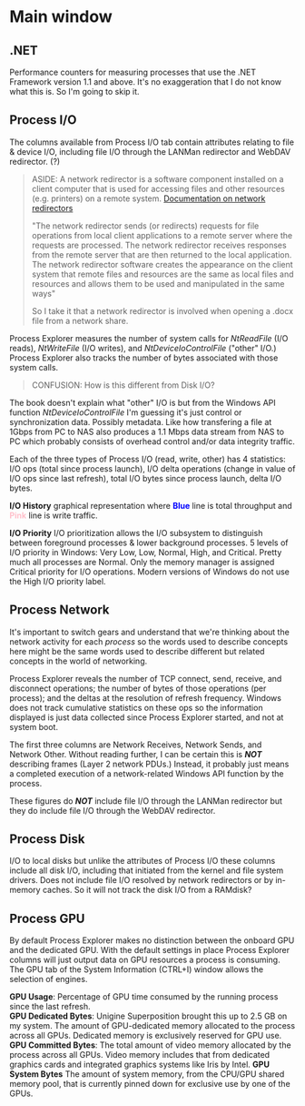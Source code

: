 # Main window 
## .NET 
Performance counters for measuring processes that use the .NET Framework version 1.1 and above. It's no exaggeration that I do not know what this is. So I'm going to skip it. 

## Process I/O
The columns available from Process I/O tab contain attributes relating to file & device I/O, including file I/O through the LANMan redirector and WebDAV redirector. (?) 

>ASIDE: A network redirector is a software component installed on a client computer that is used for accessing files and other resources (e.g. printers) on a remote system. [Documentation on network redirectors](https://docs.microsoft.com/en-us/windows-hardware/drivers/ifs/what-is-a-network-redirector-) 
> 
>"The network redirector sends (or redirects) requests for file operations from local client applications to a remote server where the requests are processed. The network redirector receives responses from the remote server that are then returned to the local application. The network redirector software creates the appearance on the client system that remote files and resources are the same as local files and resources and allows them to be used and manipulated in the same ways"
>
>So I take it that a network redirector is involved when opening a .docx file from a network share. 

Process Explorer measures the number of system calls for _NtReadFile_ (I/O reads), _NtWriteFile_ (I/O writes), and _NtDeviceIoControlFile_ ("other" I/O.) Process Explorer also tracks the number of bytes associated with those system calls.  
>CONFUSION: How is this different from Disk I/O?   

The book doesn't explain what "other" I/O is but from the Windows API function _NtDeviceIoControlFile_ I'm guessing it's just control or synchronization data. Possibly metadata. Like how transfering a file at 1Gbps from PC to NAS also produces a 1.1 Mbps data stream from NAS to PC which probably consists of overhead control and/or data integrity traffic. 

Each of the three types of Process I/O (read, write, other) has 4 statistics: I/O ops (total since process launch), I/O delta operations (change in value of I/O ops since last refresh), total I/O bytes since process launch, delta I/O bytes.

**I/O History** graphical representation where <span style="color:blue;font-size:1em;">**Blue**</span> line is total throughput and <span style="color:pink;font-size:1em;">**Pink**</span> line is write traffic. 

**I/O Priority** I/O prioritization allows the I/O subsystem to distinguish between foreground processes & lower background processes. 5 levels of I/O priority in Windows: Very Low, Low, Normal, High, and Critical. Pretty much all processes are Normal. Only the memory manager is assigned Critical priority for I/O operations. Modern versions of Windows do not use the High I/O priority label.

## Process Network
It's important to switch gears and understand that we're thinking about the network activity for each _process_ so the words used to describe concepts here might be the same words used to describe different but related concepts in the world of networking.  

Process Explorer reveals the number of TCP connect, send, receive, and disconnect operations; the number of bytes of those operations (per process); and the deltas at the resolution of refresh frequency. Windows does not track cumulative statistics on these ops so the information displayed is just data collected since Process Explorer started, and not at system boot.  

The first three columns are Network Receives, Network Sends, and Network Other. Without reading further, I can be certain this is **_NOT_** describing frames (Layer 2 network PDUs.) Instead, it probably just means a completed execution of a network-related Windows API function by the process. 

These figures do **_NOT_** include file I/O through the LANMan redirector but they do include file I/O through the WebDAV redirector. 

## Process Disk
I/O to local disks but unlike the attributes of Process I/O these columns include all disk I/O, including that initiated from the kernel and file system drivers. Does not include file I/O resolved by network redirectors or by in-memory caches. So it will not track the disk I/O from a RAMdisk? 

## Process GPU
By default Process Explorer makes no distinction between the onboard GPU and the dedicated GPU. With the default settings in place Process Explorer columns will just output data on GPU resources a process is consuming. The GPU tab of the System Information (CTRL+I) window allows the selection of engines.  

**GPU Usage**: Percentage of GPU time consumed by the running process since the last refresh.  
**GPU Dedicated Bytes**: Unigine Superposition brought this up to 2.5 GB on my system. The amount of GPU-dedicated memory allocated to the process across all GPUs. Dedicated memory is exclusively reserved for GPU use.  
**GPU Committed Bytes**: The total amount of video memory allocated by the process across all GPUs. Video memory includes that from dedicated graphics cards and integrated graphics systems like Iris by Intel.
**GPU System Bytes** The amount of system memory, from the CPU/GPU shared memory pool, that is currently pinned down for exclusive use by one of the GPUs.   